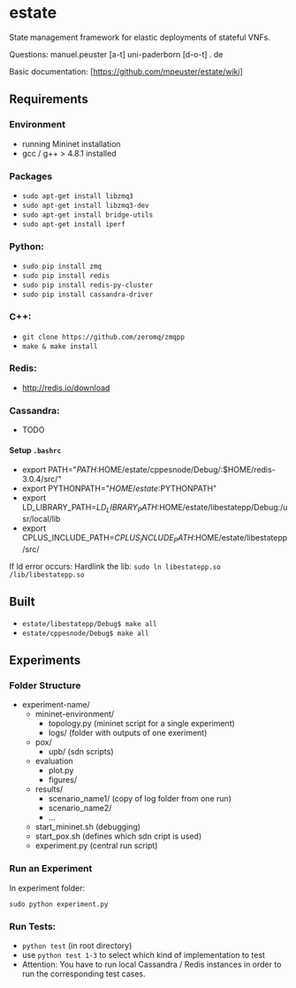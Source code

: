 # estate
State management framework for elastic deployments of stateful VNFs.

Questions: manuel.peuster [a-t] uni-paderborn [d-o-t] . de

Basic documentation: [https://github.com/mpeuster/estate/wiki]

## Requirements

### Environment
* running Mininet installation
* gcc / g++ > 4.8.1 installed

### Packages
* `sudo apt-get install libzmq3`
* `sudo apt-get install libzmq3-dev`
* `sudo apt-get install bridge-utils`
* `sudo apt-get install iperf`

### Python:
* `sudo pip install zmq`
* `sudo pip install redis`
* `sudo pip install redis-py-cluster`
* `sudo pip install cassandra-driver`

### C++:
* `git clone https://github.com/zeromq/zmqpp`
 * `make & make install`

### Redis:
* http://redis.io/download

### Cassandra:
* TODO


#### Setup `.bashrc`
* export PATH="$PATH:$HOME/estate/cppesnode/Debug/:$HOME/redis-3.0.4/src/"
* export PYTHONPATH="$HOME/estate:$PYTHONPATH"
* export LD_LIBRARY_PATH=$LD_LIBRARY_PATH:$HOME/estate/libestatepp/Debug:/usr/local/lib
* export CPLUS_INCLUDE_PATH=$CPLUS_INCLUDE_PATH:$HOME/estate/libestatepp/src/

If ld error occurs: Hardlink the lib: `sudo ln libestatepp.so /lib/libestatepp.so`

## Built
* `estate/libestatepp/Debug$ make all`
* `estate/cppesnode/Debug$ make all`

## Experiments
### Folder Structure

* experiment-name/
	* mininet-environment/
		- topology.py (mininet script for a single experiment)
		- logs/ (folder with outputs of one exeriment)
	* pox/
		- upb/ (sdn scripts)
	* evaluation
		- plot.py
		- figures/
	* results/
		- scenario_name1/ (copy of log folder from one run)
		- scenario_name2/
		- ...
	* start_mininet.sh (debugging)
	* start_pox.sh (defines which sdn cript is used)
	* experiment.py (central run script)


### Run an Experiment

In experiment folder:

`sudo python experiment.py`

### Run Tests:
* `python test` (in root directory)
 * use `python test 1-3` to select which kind of implementation to test
 * Attention: You have to run local Cassandra / Redis instances in order to run the corresponding test cases.

